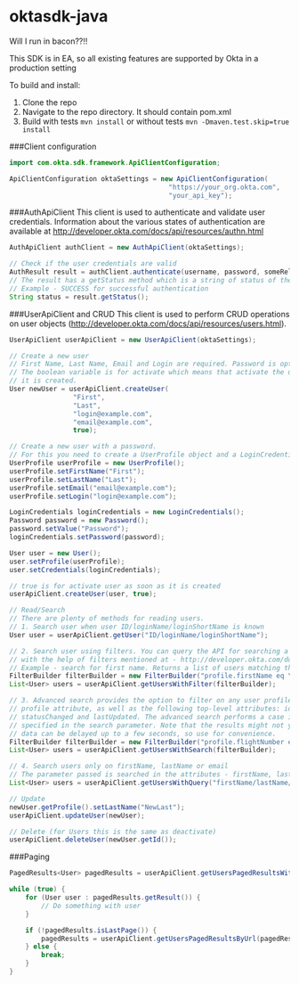 # oktasdk-java

Will I run in bacon??!!

This SDK is in EA, so all existing features are supported by Okta in a production setting

To build and install:

1. Clone the repo
2. Navigate to the repo directory. It should contain pom.xml
3. Build with tests `mvn install` or without tests `mvn -Dmaven.test.skip=true install`

###Client configuration
```java
import com.okta.sdk.framework.ApiClientConfiguration;

ApiClientConfiguration oktaSettings = new ApiClientConfiguration(
                                        "https://your_org.okta.com",
                                        "your_api_key");
```

###AuthApiClient
This client is used to authenticate and validate user credentials.
Information about the various states of authentication are available at http://developer.okta.com/docs/api/resources/authn.html
```java
AuthApiClient authClient = new AuthApiClient(oktaSettings);

// Check if the user credentials are valid
AuthResult result = authClient.authenticate(username, password, someRelayState);
// The result has a getStatus method which is a string of status of the request.
// Example - SUCCESS for successful authentication
String status = result.getStatus();
```

###UserApiClient and CRUD
This client is used to perform CRUD operations on user objects
(http://developer.okta.com/docs/api/resources/users.html).
```java
UserApiClient userApiClient = new UserApiClient(oktaSettings);

// Create a new user
// First Name, Last Name, Email and Login are required. Password is optional.
// The boolean variable is for activate which means that activate the user as soon as
// it is created.
User newUser = userApiClient.createUser(
                "First",
                "Last",
                "login@example.com",
                "email@example.com",
                true);

// Create a new user with a password.
// For this you need to create a UserProfile object and a LoginCredentials object
UserProfile userProfile = new UserProfile();
userProfile.setFirstName("First");
userProfile.setLastName("Last");
userProfile.setEmail("email@example.com");
userProfile.setLogin("login@example.com");

LoginCredentials loginCredentials = new LoginCredentials();
Password password = new Password();
password.setValue("Password");
loginCredentials.setPassword(password);

User user = new User();
user.setProfile(userProfile);
user.setCredentials(loginCredentials);

// true is for activate user as soon as it is created
userApiClient.createUser(user, true);

// Read/Search
// There are plenty of methods for reading users.
// 1. Search user when user ID/loginName/loginShortName is known
User user = userApiClient.getUser("ID/loginName/loginShortName");

// 2. Search user using filters. You can query the API for searching a user
// with the help of filters mentioned at - http://developer.okta.com/docs/api/resources/users.html#filters
// Example - search for first name. Returns a list of users matching that query
FilterBuilder filterBuilder = new FilterBuilder("profile.firstName eq \"" + firstName + "\"");
List<User> users = userApiClient.getUsersWithFilter(filterBuilder);

// 3. Advanced search provides the option to filter on any user profile attribute, any custom defined
// profile attribute, as well as the following top-level attributes: id, status, created, activated,
// statusChanged and lastUpdated. The advanced search performs a case insensitive filter against all fields
// specified in the search parameter. Note that the results might not yet be up to date, as the most up to date
// data can be delayed up to a few seconds, so use for convenience.
FilterBuilder filterBuilder = new FilterBuilder("profile.flightNumber eq \"A415\"");
List<User> users = userApiClient.getUsersWithSearch(filterBuilder);

// 4. Search users only on firstName, lastName or email
// The parameter passed is searched in the attributes - firstName, lastName and email of all Users.
List<User> users = userApiClient.getUsersWithQuery("firstName/lastName/email");

// Update
newUser.getProfile().setLastName("NewLast");
userApiClient.updateUser(newUser);

// Delete (for Users this is the same as deactivate)
userApiClient.deleteUser(newUser.getId());
```

###Paging
```java
PagedResults<User> pagedResults = userApiClient.getUsersPagedResultsWithLimit(10);

while (true) {
    for (User user : pagedResults.getResult()) {
        // Do something with user
    }

    if (!pagedResults.isLastPage()) {
        pagedResults = userApiClient.getUsersPagedResultsByUrl(pagedResults.getNextUrl());
    } else {
        break;
    }
}
```
